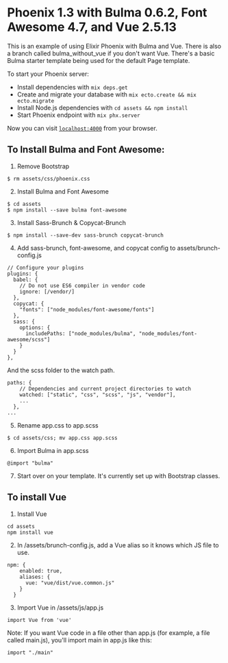 # Phoenix 1.3 with Bulma 0.6.2, Font Awesome 4.7, and Vue 2.5.13

This is an example of using Elixir Phoenix with Bulma and Vue. There is also a branch called bulma_without_vue if you don't want Vue. There's a basic Bulma starter template being used for the default Page template.

To start your Phoenix server:

  * Install dependencies with `mix deps.get`
  * Create and migrate your database with `mix ecto.create && mix ecto.migrate`
  * Install Node.js dependencies with `cd assets && npm install`
  * Start Phoenix endpoint with `mix phx.server`

Now you can visit [`localhost:4000`](http://localhost:4000) from your browser.

## To Install Bulma and Font Awesome:

1. Remove Bootstrap 
```
$ rm assets/css/phoenix.css
```
2. Install Bulma and Font Awesome
```
$ cd assets
$ npm install --save bulma font-awesome
```
3. Install Sass-Brunch & Copycat-Brunch
```
$ npm install --save-dev sass-brunch copycat-brunch
```
4. Add sass-brunch, font-awesome, and copycat config to assets/brunch-config.js
```
// Configure your plugins
plugins: {
  babel: {
    // Do not use ES6 compiler in vendor code
    ignore: [/vendor/]
  },
  copycat: {
    "fonts": ["node_modules/font-awesome/fonts"]
  },
  sass: {
    options: {
      includePaths: ["node_modules/bulma", "node_modules/font-awesome/scss"]
    }
  }
},
```
And the scss folder to the watch path.
```
paths: {
    // Dependencies and current project directories to watch
    watched: ["static", "css", "scss", "js", "vendor"],
    ...
  },
...
```
5. Rename app.css to app.scss
```
$ cd assets/css; mv app.css app.scss
```
6. Import Bulma in app.scss
```
@import "bulma"
```
7. Start over on your template. It's currently set up with Bootstrap classes.

## To install Vue
1. Install Vue
```
cd assets
npm install vue
```
2. In /assets/brunch-config.js, add a Vue alias so it knows which JS file to use.
```
npm: {
    enabled: true,
    aliases: {
      vue: "vue/dist/vue.common.js"
    }
  }
```
3. Import Vue in /assets/js/app.js
```
import Vue from 'vue'
```
Note: If you want Vue code in a file other than app.js (for example, a file called main.js), you'll import main in app.js like this:
```
import "./main"
```

